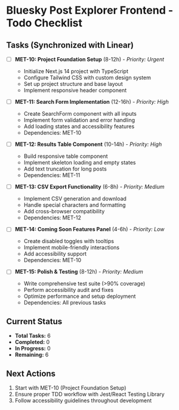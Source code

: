 # Bluesky Post Explorer Frontend - Todo Checklist

## Tasks (Synchronized with Linear)

- [ ] **MET-10: Project Foundation Setup** (8-12h) - *Priority: Urgent*
  - Initialize Next.js 14 project with TypeScript
  - Configure Tailwind CSS with custom design system  
  - Set up project structure and base layout
  - Implement responsive header component

- [ ] **MET-11: Search Form Implementation** (12-16h) - *Priority: High*
  - Create SearchForm component with all inputs
  - Implement form validation and error handling
  - Add loading states and accessibility features
  - Dependencies: MET-10

- [ ] **MET-12: Results Table Component** (10-14h) - *Priority: High* 
  - Build responsive table component
  - Implement skeleton loading and empty states
  - Add text truncation for long posts
  - Dependencies: MET-11

- [ ] **MET-13: CSV Export Functionality** (6-8h) - *Priority: Medium*
  - Implement CSV generation and download
  - Handle special characters and formatting
  - Add cross-browser compatibility
  - Dependencies: MET-12

- [ ] **MET-14: Coming Soon Features Panel** (4-6h) - *Priority: Low*
  - Create disabled toggles with tooltips
  - Implement mobile-friendly interactions
  - Add accessibility support
  - Dependencies: MET-10

- [ ] **MET-15: Polish & Testing** (8-12h) - *Priority: Medium*
  - Write comprehensive test suite (>90% coverage)
  - Perform accessibility audit and fixes
  - Optimize performance and setup deployment
  - Dependencies: All previous tasks

## Current Status
- **Total Tasks:** 6
- **Completed:** 0
- **In Progress:** 0  
- **Remaining:** 6

## Next Actions
1. Start with MET-10 (Project Foundation Setup)
2. Ensure proper TDD workflow with Jest/React Testing Library
3. Follow accessibility guidelines throughout development 